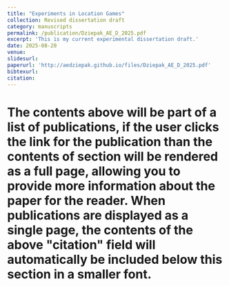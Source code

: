 ```yaml
---
title: "Experiments in Location Games"
collection: Revised dissertation draft
category: manuscripts
permalink: /publication/Dziepak_AE_D_2025.pdf
excerpt: 'This is my current experimental dissertation draft.'
date: 2025-08-20
venue: 
slidesurl: 
paperurl: 'http://aedziepak.github.io/files/Dziepak_AE_D_2025.pdf'
bibtexurl: 
citation: 
---
```

 # The contents above will be part of a list of publications, if the user clicks the link for the publication than the contents of section will be rendered as a full page, allowing you to provide more information about the paper for the reader. When publications are displayed as a single page, the contents of the above "citation" field will automatically be included below this section in a smaller font.
